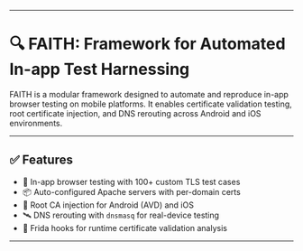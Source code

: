 
---

# 🔍 FAITH: Framework for Automated In-app Test Harnessing

FAITH is a modular framework designed to automate and reproduce in-app browser testing on mobile platforms. It enables certificate validation testing, root certificate injection, and DNS rerouting across Android and iOS environments.

---


## ✅ Features

- 🧪 In-app browser testing with 100+ custom TLS test cases
- 📦 Auto-configured Apache servers with per-domain certs
- 🔐 Root CA injection for Android (AVD) and iOS
- 🛰️ DNS rerouting with `dnsmasq` for real-device testing
- 🧬 Frida hooks for runtime certificate validation analysis

---
